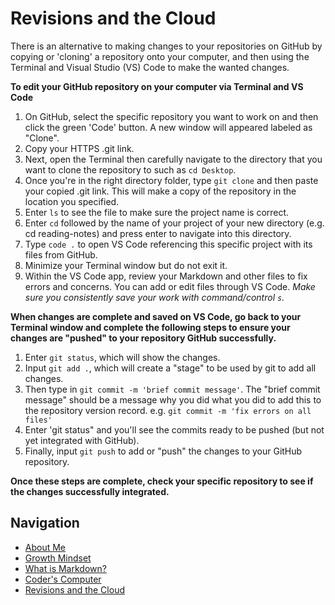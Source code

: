 # Revisions and the Cloud
There is an alternative to making changes to your repositories on GitHub by copying or 'cloning' a repository onto your computer, and then using the Terminal and Visual Studio (VS) Code to make the wanted changes.

**To edit your GitHub repository on your computer via Terminal and VS Code**
1. On GitHub, select the specific repository you want to work on and then click the green 'Code' button. A new window will appeared labeled as "Clone". 
2. Copy your HTTPS .git link.
3. Next, open the Terminal then carefully navigate to the directory that you want to clone the repository to such as `cd Desktop`.
4. Once you're in the right directory folder, type `git clone` and then paste your copied .git link. This will make a copy of the repository in the location you specified. 
5. Enter `ls` to see the file to make sure the  project name is correct. 
6. Enter `cd` followed by the name of your project of your new directory (e.g. cd reading-notes) and press enter to navigate into this directory. 
7. Type `code .` to open VS Code referencing this specific project with its files from GitHub.
8. Minimize your Terminal window but do not exit it. 
9. Within the VS Code app, review your Markdown and other files to fix errors and concerns. You can add or edit files through VS Code. *Make sure you consistently save your work with command/control `s`.* 

**When changes are complete and saved on VS Code, go back to your Terminal window and complete the following steps to ensure your changes are "pushed" to your repository GitHub successfully.**
1. Enter `git status`, which will show the changes. 
2. Input `git add .`, which will create a "stage" to be used by git to add all changes. 
3. Then type in `git commit -m 'brief commit message'`. The "brief commit message" should be a message why you did what you did to add this to the repository version record. e.g. `git commit -m 'fix errors on all files'`
4. Enter 'git status" and you'll see the commits ready to be pushed (but not yet integrated with GitHub).
5. Finally, input `git push` to add or "push" the changes to your GitHub repository. 

**Once these steps are complete, check your specific repository to see if the changes successfully integrated.** 

## Navigation

- [About Me](/README.md)
- [Growth Mindset](/Growth_Mindset.md)
- [What is Markdown?](/Learning_Markdown.md)
- [Coder's Computer](/CodersComputer.md)
- [Revisions and the Cloud](/RevisionsandCloud.md)

